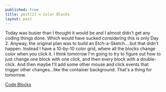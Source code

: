 ```yaml
---
published: true
title: post[2] = Color Blocks
layout: post
---
```

Today was busier than I thought it would be and I almost didn't get any coding things done. Which would have sucked considering this is only Day 2. Anyway, the original plan was to build an Etch-a-Sketch....but that didn't happen. Instead I have a 10-by-10 color grid, where all the blocks change color when you click it. I think tomorrow I'm going to try to figure out how to just change one block with one click, and then every block with a double-click. And then maybe I'll add some other mouse and click events that trigger other changes...like the container background. That's a thing for tomorrow. 

<a href="http://codepen.io/mobro/pen/BLwPBL">Code Blocks</a>
